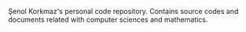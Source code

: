 Şenol Korkmaz's personal code repository. Contains source codes and documents related with computer sciences and mathematics.